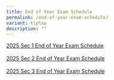 ```yaml
---
title: End of Year Exam Schedule
permalink: /end-of-year-exam-schedule/
variant: tiptap
description: ""
---
```

<p><a href="/files/Students/2025 EOY Exam Schedule/2025_Sec_1_EOY_Exam_Schedule_Final.pdf" rel="noopener nofollow" target="_blank">2025 Sec 1 End of Year Exam Schedule</a>
<br>
<br><a href="/files/Students/2025 EOY Exam Schedule/2025_Sec_2_EOY_Exam_Schedule_Final.pdf" rel="noopener nofollow" target="_blank">2025 Sec 2 End of Year Exam Schedule</a>
<br>
<br><a href="/files/Students/2025 EOY Exam Schedule/2025_Sec_3_EOY_Exam_Schedule_Final.pdf" rel="noopener nofollow" target="_blank">2025 Sec 3 End of Year Exam Schedule</a>
</p>